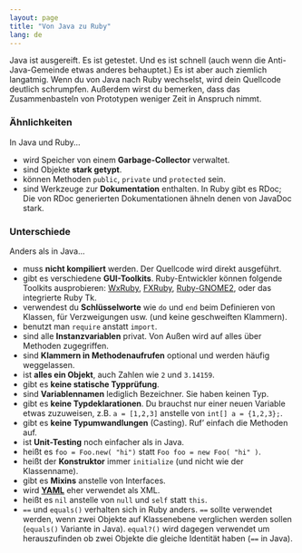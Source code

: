 ```yaml
---
layout: page
title: "Von Java zu Ruby"
lang: de
---
```


Java ist ausgereift. Es ist getestet. Und es ist schnell (auch wenn die
Anti-Java-Gemeinde etwas anderes behauptet.) Es ist aber auch ziemlich
langatmig. Wenn du von Java nach Ruby wechselst, wird dein Quellcode
deutlich schrumpfen. Außerdem wirst du bemerken, dass das
Zusammenbasteln von Prototypen weniger Zeit in Anspruch nimmt.

### Ähnlichkeiten

In Java und Ruby…

* wird Speicher von einem **Garbage-Collector** verwaltet.
* sind Objekte **stark getypt**.
* können Methoden `public`, `private` und `protected` sein.
* sind Werkzeuge zur **Dokumentation** enthalten. In Ruby gibt es RDoc;
  Die von RDoc generierten Dokumentationen ähneln denen von JavaDoc
  stark.

### Unterschiede

Anders als in Java…

* muss **nicht kompiliert** werden. Der Quellcode wird direkt
  ausgeführt.
* gibt es verschiedene **GUI-Toolkits**. Ruby-Entwickler können folgende
  Toolkits ausprobieren: [WxRuby][1], [FXRuby][2], [Ruby-GNOME2][3],
  oder das integrierte Ruby Tk.
* verwendest du **Schlüsselworte** wie `do` und `end` beim Definieren
  von Klassen, für Verzweigungen usw. (und keine geschweiften Klammern).
* benutzt man `require` anstatt `import`.
* sind alle **Instanzvariablen** privat. Von Außen wird auf alles über
  Methoden zugegriffen.
* sind **Klammern in Methodenaufrufen** optional und werden häufig
  weggelassen.
* ist **alles ein Objekt**, auch Zahlen wie `2` und `3.14159`.
* gibt es **keine statische Typprüfung**.
* sind **Variablennamen** lediglich Bezeichner. Sie haben keinen Typ.
* gibt es **keine Typdeklarationen**. Du brauchst nur einer neuen
  Variable etwas zuzuweisen, z.B. `a = [1,2,3]` anstelle von `int[] a =
  {1,2,3};`.
* gibt es **keine Typumwandlungen** (Casting). Ruf’ einfach die Methoden
  auf.
* ist **Unit-Testing** noch einfacher als in Java.
* heißt es `foo = Foo.new( "hi")` statt `Foo foo = new Foo( "hi" )`.
* heißt der **Konstruktor** immer `initialize` (und nicht wie der
  Klassenname).
* gibt es **Mixins** anstelle von Interfaces.
* wird [**YAML**][4] eher verwendet als XML.
* heißt es `nil` anstelle von `null` und `self` statt `this`.
* `==` und `equals()` verhalten sich in Ruby anders. `==` sollte
  verwendet werden, wenn zwei Objekte auf Klassenebene verglichen werden
  sollen (`equals()` Variante in Java). `equal?()` wird dagegen
  verwendet um herauszufinden ob zwei Objekte die gleiche Identität
  haben (`==` in Java).



[1]: http://wxruby.rubyforge.org/wiki/wiki.pl
[2]: http://www.fxruby.org/
[3]: http://ruby-gnome2.sourceforge.jp/
[4]: http://yaml.org
